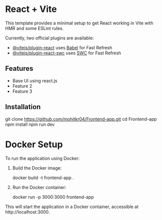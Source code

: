 # React + Vite

This template provides a minimal setup to get React working in Vite with HMR and some ESLint rules.

Currently, two official plugins are available:

- [@vitejs/plugin-react](https://github.com/vitejs/vite-plugin-react/blob/main/packages/plugin-react/README.md) uses [Babel](https://babeljs.io/) for Fast Refresh
- [@vitejs/plugin-react-swc](https://github.com/vitejs/vite-plugin-react-swc) uses [SWC](https://swc.rs/) for Fast Refresh

## Features
- Base UI using react.js 
- Feature 2
- Feature 3

## Installation

git clone https://github.com/mohitkr04/Frontend-app.git
cd Frontend-app
npm install
npm run dev

# Docker Setup

To run the application using Docker:

1. Build the Docker image:
   
   docker build -t frontend-app .
   

2. Run the Docker container:
   
   docker run -p 3000:3000 frontend-app
   

This will start the application in a Docker container, accessible at http://localhost:3000.
